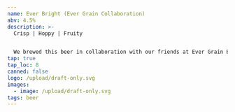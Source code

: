 ```yaml
---
name: Ever Bright (Ever Grain Collaboration)
abv: 4.5%
description: >-
  Crisp | Hoppy | Fruity


  We brewed this beer in collaboration with our friends at Ever Grain Brewing. We used malts from Deer Creek Malthouse and our favorite hop Nelson Sauvin. We also threw in a Phantasma powder for fun.  The result is a crisp lager with notes of white grapes and fresh fruits. It’s a perfect summer Lager.  
tap: true
tap_loc: 8
canned: false
logo: /upload/draft-only.svg
images:
  - image: /upload/draft-only.svg
tags: beer
---
```


